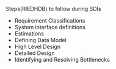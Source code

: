 Steps(RIEDHDB) to follow during SDIs

* Requirement Classifications
* System interface definitions
* Estimations
* Defining Data Model
* High Level Design
* Detailed Design
* Identifying and Resolving Bottlenecks


